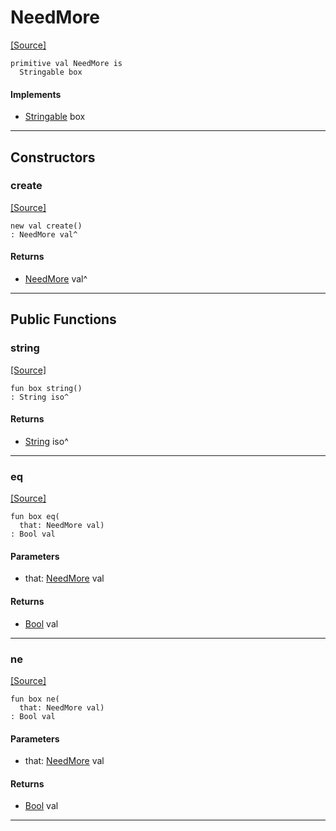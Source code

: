 # NeedMore
<span class="source-link">[[Source]](src/http_server/request_parser.md#L30)</span>
```pony
primitive val NeedMore is
  Stringable box
```

#### Implements

* [Stringable](builtin-Stringable.md) box

---

## Constructors

### create
<span class="source-link">[[Source]](src/http_server/request_parser.md#L30)</span>


```pony
new val create()
: NeedMore val^
```

#### Returns

* [NeedMore](http_server-NeedMore.md) val^

---

## Public Functions

### string
<span class="source-link">[[Source]](src/http_server/request_parser.md#L31)</span>


```pony
fun box string()
: String iso^
```

#### Returns

* [String](builtin-String.md) iso^

---

### eq
<span class="source-link">[[Source]](src/http_server/request_parser.md#L31)</span>


```pony
fun box eq(
  that: NeedMore val)
: Bool val
```
#### Parameters

*   that: [NeedMore](http_server-NeedMore.md) val

#### Returns

* [Bool](builtin-Bool.md) val

---

### ne
<span class="source-link">[[Source]](src/http_server/request_parser.md#L31)</span>


```pony
fun box ne(
  that: NeedMore val)
: Bool val
```
#### Parameters

*   that: [NeedMore](http_server-NeedMore.md) val

#### Returns

* [Bool](builtin-Bool.md) val

---


